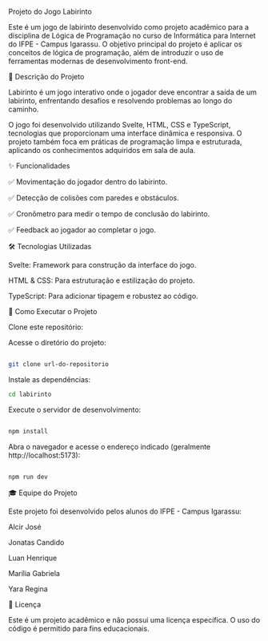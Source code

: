 Projeto do Jogo Labirinto

Este é um jogo de labirinto desenvolvido como projeto acadêmico para a disciplina de Lógica de Programação no curso de Informática para Internet do IFPE - Campus Igarassu. O objetivo principal do projeto é aplicar os conceitos de lógica de programação, além de introduzir o uso de ferramentas modernas de desenvolvimento front-end.


📜 Descrição do Projeto

Labirinto é um jogo interativo onde o jogador deve encontrar a saída de um labirinto, enfrentando desafios e resolvendo problemas ao longo do caminho.

O jogo foi desenvolvido utilizando Svelte, HTML, CSS e TypeScript, tecnologias que proporcionam uma interface dinâmica e responsiva. O projeto também foca em práticas de programação limpa e estruturada, aplicando os conhecimentos adquiridos em sala de aula.


✨ Funcionalidades

✅ Movimentação do jogador dentro do labirinto.

✅ Detecção de colisões com paredes e obstáculos.

✅ Cronômetro para medir o tempo de conclusão do labirinto.

✅ Feedback ao jogador ao completar o jogo.



🛠 Tecnologias Utilizadas

Svelte: Framework para construção da interface do jogo.

HTML & CSS: Para estruturação e estilização do projeto.

TypeScript: Para adicionar tipagem e robustez ao código.



🚀 Como Executar o Projeto

Clone este repositório:

Acesse o diretório do projeto:

```bash

git clone url-do-repositorio
```

Instale as dependências:

```bash
cd labirinto
```

Execute o servidor de desenvolvimento:

```bash

npm install
```

Abra o navegador e acesse o endereço indicado (geralmente http://localhost:5173):

```bash

npm run dev
```



🎓 Equipe do Projeto

Este projeto foi desenvolvido pelos alunos do IFPE - Campus Igarassu:

Alcir José

Jonatas Candido

Luan Henrique

Marília Gabriela

Yara Regina



📄 Licença

Este é um projeto acadêmico e não possui uma licença específica. O uso do código é permitido para fins educacionais.

